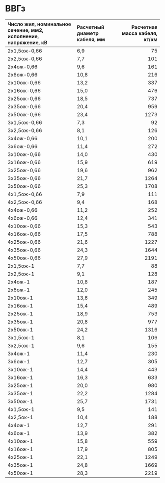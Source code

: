 # ВВГз

| Число жил, номинальное сечение, мм2, исполнение, напряжение, кВ   | Расчетный диаметр кабеля, мм   |   Расчетная масса кабеля, кг/км |
|:------------------------------------------------------------------|:-------------------------------|--------------------------------:|
| 2х1,5ож-0,66                                                      | 6,9                            |                              75 |
| 2х2,5ож-0,66                                                      | 7,7                            |                             101 |
| 2х4ож-0,66                                                        | 9,6                            |                             161 |
| 2х6ож-0,66                                                        | 10,8                           |                             216 |
| 2х10ож-0,66                                                       | 13,2                           |                             337 |
| 2х16ож-0,66                                                       | 15,0                           |                             476 |
| 2х25ож-0,66                                                       | 18,5                           |                             737 |
| 2х35ож-0,66                                                       | 20,4                           |                             959 |
| 2х50ож-0,66                                                       | 23,4                           |                            1273 |
| 3х1,5ож-0,66                                                      | 7,3                            |                              92 |
| 3х2,5ож-0,66                                                      | 8,1                            |                             126 |
| 3х4ож-0,66                                                        | 10,1                           |                             200 |
| 3х6ож-0,66                                                        | 11,4                           |                             272 |
| 3х10ож-0,66                                                       | 14,0                           |                             430 |
| 3х16ож-0,66                                                       | 15,9                           |                             619 |
| 3х25ож-0,66                                                       | 19,6                           |                             962 |
| 3х35ож-0,66                                                       | 21,7                           |                            1264 |
| 3х50ож-0,66                                                       | 25,3                           |                            1708 |
| 4х1,5ож-0,66                                                      | 7,9                            |                             111 |
| 4х2,5ож-0,66                                                      | 9,4                            |                             168 |
| 4х4ож-0,66                                                        | 11,2                           |                             252 |
| 4х6ож-0,66                                                        | 12,4                           |                             341 |
| 4х10ож-0,66                                                       | 15,3                           |                             543 |
| 4х16ож-0,66                                                       | 17,5                           |                             788 |
| 4х25ож-0,66                                                       | 21,6                           |                            1227 |
| 4х35ож-0,66                                                       | 24,3                           |                            1644 |
| 4х50ож-0,66                                                       | 27,9                           |                            2191 |
| 2х1,5ож-1                                                         | 7,7                            |                              88 |
| 2х2,5ож-1                                                         | 9,1                            |                             128 |
| 2х4ож-1                                                           | 10,8                           |                             187 |
| 2х6ож-1                                                           | 12,0                           |                             245 |
| 2х10ож-1                                                          | 13,6                           |                             349 |
| 2х16ож-1                                                          | 15,4                           |                             489 |
| 2х25ож-1                                                          | 18,9                           |                             753 |
| 2х35ож-1                                                          | 20,8                           |                             977 |
| 2х50ож-1                                                          | 24,2                           |                            1316 |
| 3х1,5ож-1                                                         | 8,1                            |                             106 |
| 3х2,5ож-1                                                         | 9,6                            |                             155 |
| 3х4ож-1                                                           | 11,4                           |                             230 |
| 3х6ож-1                                                           | 12,7                           |                             305 |
| 3х10ож-1                                                          | 14,4                           |                             443 |
| 3х16ож-1                                                          | 16,3                           |                             633 |
| 3х25ож-1                                                          | 20,0                           |                             980 |
| 3х35ож-1                                                          | 22,2                           |                            1284 |
| 3х50ож-1                                                          | 25,7                           |                            1731 |
| 4х1,5ож-1                                                         | 9,5                            |                             141 |
| 4х2,5ок-1                                                         | 10,4                           |                             188 |
| 4х4ож-1                                                           | 12,7                           |                             291 |
| 4х6ож-1                                                           | 13,9                           |                             382 |
| 4х10ож-1                                                          | 15,8                           |                             559 |
| 4х16ож-1                                                          | 17,9                           |                             805 |
| 4х25ож-1                                                          | 22,1                           |                            1249 |
| 4х35ож-1                                                          | 24,8                           |                            1669 |
| 4х50ож-1                                                          | 28,3                           |                            2219 |